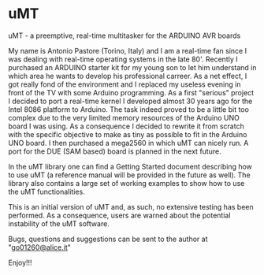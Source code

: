 # uMT
uMT - a preemptive, real-time multitasker for the ARDUINO AVR boards

My name is Antonio Pastore (Torino, Italy) and I am a real-time fan since I was dealing with real-time operating systems in the late 80'. Recently I purchased an ARDUINO starter kit for my young son to let him understand in which area he wants to develop his professional carreer.
As a net effect, I got really fond of the environment and I replaced my useless evening in front of the TV with some Arduino programming. As a first "serious" project I decided to port a real-time kernel I developed almost 30 years ago for the Intel 8086 platform to Arduino. The task indeed proved to be a little bit too complex due to the very limited memory resources of the Arduino UNO board I was using. As a consequence I decided to rewrite it from scratch with the specific objective to make as tiny as possible to fit in the Arduino UNO board. I then purchased a mega2560 in which uMT can nicely run. A port for the DUE (SAM based) board is planned in the next future.

In the uMT library one can find a Getting Started document describing how to use uMT (a reference manual will be provided in the future as well). The library also contains a large set of working examples to show how to use the uMT functionalities.

This is an initial version of uMT and, as such, no extensive testing has been performed. As a consequence, users are warned about the potential instability of the uMT software.

Bugs, questions and suggestions can be sent to the author at "go01260@alice.it"

Enjoy!!!


